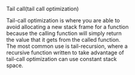 Tail call(tail call optimization)  

Tail-call optimization is where you are able to  
avoid allocating a new stack frame for a function  
because the calling function will simply return  
the value that it gets from the called function.  
The most common use is tail-recursion, where a  
recursive function written to take advantage of  
tail-call optimization can use constant stack  
space.  
